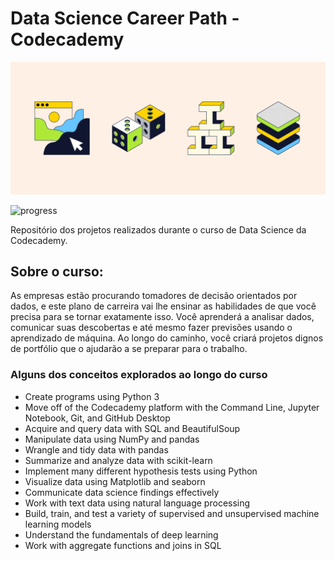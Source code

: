 # Data Science Career Path - Codecademy

![](codecademy-career-paths.png)

![progress](https://progress-bar.dev/62/ "progress")

Repositório dos projetos realizados durante o curso de Data Science da Codecademy.

## Sobre o curso:
As empresas estão procurando tomadores de decisão orientados por dados, e este plano de carreira vai lhe ensinar as habilidades de que você precisa para se tornar exatamente isso. Você aprenderá a analisar dados, comunicar suas descobertas e até mesmo fazer previsões usando o aprendizado de máquina. Ao longo do caminho, você criará projetos dignos de portfólio que o ajudarão a se preparar para o trabalho.

### Alguns dos conceitos explorados ao longo do curso

* Create programs using Python 3
* Move off of the Codecademy platform with the Command Line, Jupyter Notebook, Git, and GitHub Desktop
* Acquire and query data with SQL and BeautifulSoup
* Manipulate data using NumPy and pandas
* Wrangle and tidy data with pandas
* Summarize and analyze data with scikit-learn
* Implement many different hypothesis tests using Python
* Visualize data using Matplotlib and seaborn
* Communicate data science findings effectively
* Work with text data using natural language processing
* Build, train, and test a variety of supervised and unsupervised machine learning models
* Understand the fundamentals of deep learning
* Work with aggregate functions and joins in SQL
